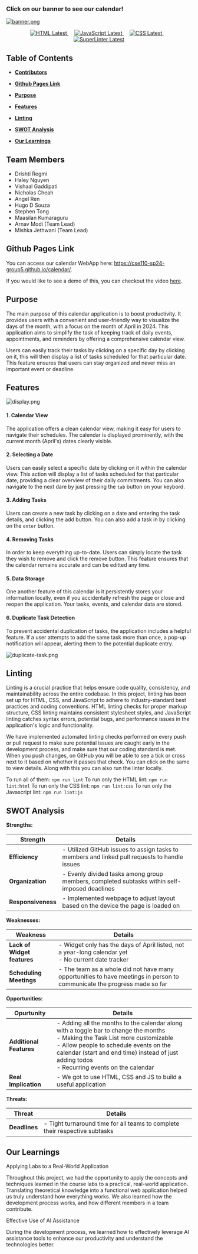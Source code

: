 ### Click on our banner to see our calendar!
[![banner.png](banner.png)](https://cse110-sp24-group5.github.io/calendar/)

<p align="center">
  <!-- HTML Badge -->
  <a href="https://developer.mozilla.org/en-US/docs/Web/HTML">
    <img src="https://img.shields.io/badge/HTML-Latest-yellow.svg" alt="HTML Latest">
  </a>
  &nbsp;&nbsp;&nbsp;

  <!-- JavaScript Badge -->
  <a href="https://developer.mozilla.org/en-US/docs/Web/JavaScript">
    <img src="https://img.shields.io/badge/JavaScript-Latest-yellow.svg" alt="JavaScript Latest">
  </a>
  &nbsp;&nbsp;&nbsp;

  <!-- CSS Badge -->
  <a href="https://developer.mozilla.org/en-US/docs/Web/CSS">
    <img src="https://img.shields.io/badge/CSS-Latest-yellow.svg" alt="CSS Latest">
  </a>
  &nbsp;&nbsp;&nbsp;

  <!-- SuperLinter Badge -->
  <a href="https://github.com/github/super-linter">
    <img src="https://img.shields.io/badge/SuperLinter-Latest-yellow.svg" alt="SuperLinter Latest">
  </a>
</p>

## Table of Contents

- [**Contributors**](#team-members)

- [**Github Pages Link**](#github-pages-link)

- [**Purpose**](#purpose)

- [**Features**](#features)

- [**Linting**](#linting)
  
- [**SWOT Analysis**](#swot-analysis)

- [**Our Learnings**](#our-learnings)

## Team Members
+ Drishti Regmi
+ Haley Nguyen
+ Vishaal Gaddipati
+ Nicholas Cheah
+ Angel Ren
+ Hugo D Souza
+ Stephen Tong
+ Maasilan Kumaraguru
+ Arnav Modi (Team Lead)
+ Mishka Jethwani (Team Lead)

## Github Pages Link
You can access our calendar WebApp here: https://cse110-sp24-group5.github.io/calendar/.

If you would like to see a demo of this, you can checkout the video [here](https://www.youtube.com/watch?v=sZNxWUYSLT0).

## Purpose
The main purpose of this calendar application is to boost productivity. It provides users with a convenient and user-friendly way to visualize the days of the month, with a focus on the month of April in 2024. This application aims to simplify the task of keeping track of daily events, appointments, and reminders by offering a comprehensive calendar view.

Users can easily track their tasks by clicking on a specific day by clicking on it, this will then  display a list of tasks scheduled for that particular date. This feature ensures that users can stay organized and never miss an important event or deadline.

## Features
![display.png](display.png)

#### 1. Calendar View
The application offers a clean calendar view, making it easy for users to navigate their schedules. The calendar is displayed prominently, with the current month (April's) dates clearly visible.

#### 2. Selecting a Date
Users can easily select a specific date by clicking on it within the calendar view. This action will display a list of tasks scheduled for that particular date, providing a clear overview of their daily commitments. You can also navigate to the next dare by just pressing the ```tab``` button on your keybord. 

#### 3. Adding Tasks
 Users can create a new task by clicking on a date and entering the task details, and clicking the add button. You can also add a task in by clicking on the ```enter``` button.

#### 4. Removing Tasks
In order to keep everything up-to-date. Users can simply locate the task they wish to remove and click the remove button. This feature ensures that the calendar remains accurate and can be editted any time.

#### 5. Data Storage
One another feature of this calendar is it persistently stores your information locally, even if you accidentally refresh the page or close and reopen the application. Your tasks, events, and calendar data are stored.

#### 6. Duplicate Task Detection
To prevent accidental duplication of tasks, the application includes a helpful feature. If a user attempts to add the same task more than once, a pop-up notification will appear, alerting them to the potential duplicate entry.

![duplicate-task.png](duplicate-task.png)

## Linting
Linting is a crucial practice that helps ensure code quality, consistency, and maintainability across the entire codebase. In this project, linting has been set up for HTML, CSS, and JavaScript to adhere to industry-standard best practices and coding conventions. HTML linting checks for proper markup structure, CSS linting maintains consistent stylesheet styles, and JavaScript linting catches syntax errors, potential bugs, and performance issues in the application's logic and functionality.

We have implemented automated linting checks performed on every push or pull request to make sure potential issues are caught early in the development process, and make sure that our coding standard is met. When you push changes, on GitHub you will be able to see a tick or cross next to it based on whether it passes that check. You can click on the same to view details. Along with this you can also run the linter locally.

To run all of them: `npm run lint`
To run only the HTML lint: `npm run lint:html`
To run only the CSS lint: `npm run lint:css`
To run only the Javascript lint: `npm run lint:js`


## SWOT Analysis
**Strengths:**

| Strength | Details |
| --- | --- |
| **Efficiency** | - Utilized GitHub issues to assign tasks to members and linked pull requests to handle issues |
| **Organization** | - Evenly divided tasks among group members, completed subtasks within self-imposed deadlines |
| **Responsiveness** | - Implemented webpage to adjust layout based on the device the page is loaded on |

**Weaknesses:**

| Weakness | Details |
| --- | --- |
| **Lack of Widget features** | - Widget only has the days of April listed, not a year-long calendar yet <br> - No current date tracker |
| **Scheduling Meetings** | - The team as a whole did not have many opportunities to have meetings in person to communicate the progress made so far |

**Opportunities:**

| Opurtunity | Details |
| --- | --- |
| **Additional Features** | - Adding all the months to the calendar along with a toggle bar to change the months <br> - Making the Task List more customizable <br> - Allow people to schedule events on the calendar (start and end time) instead of just adding todos <br> - Recurring events on the calendar |
| **Real Implication** | - We got to use HTML, CSS and JS to build a useful application |

**Threats:**

| Threat | Details |
| --- | --- |
| **Deadlines** | - Tight turnaround time for all teams to complete their respective subtasks |

## Our Learnings

Applying Labs to a Real-World Application

Throughout this project, we had the opportunity to apply the concepts and techniques learned in the course labs to a practical, real-world application. Translating theoretical knowledge into a functional web application helped us truly understand how everything works. We also learned how the development process works, and how different members in a team contribute. 


Effective Use of AI Assistance

During the development process, we learned how to effectively leverage AI assistance tools to enhance our productivity and understand the technologies better.

